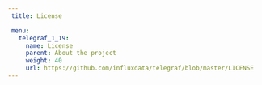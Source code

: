 ```yaml
---
 title: License

 menu:
   telegraf_1_19:
     name: License
     parent: About the project
     weight: 40
     url: https://github.com/influxdata/telegraf/blob/master/LICENSE
---
```

